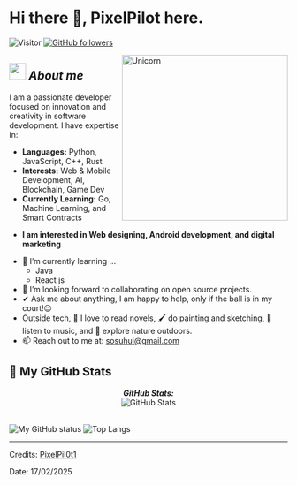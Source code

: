 # Hi there 👋, PixelPilot here. 
![Visitor](https://visitor-badge.laobi.icu/badge?page_id=PixelPilot1.repoName) [![GitHub followers](https://img.shields.io/github/followers/PixelPilot1.svg?style=social&label=Follow)](https://github.com/PixelPilot1?tab=followers)<br/>

<!--
**PixelPilot/PixelPilot** is a ✨ _special_ ✨ repository because its `README.md` (this file) appears on your GitHub profile.
-->

<img align="right" width=300px alt="Unicorn" src="https://c.tenor.com/GN73MKBawZYAAAAi/busy-cute.gif" />

## <img src="https://media.giphy.com/media/ObNTw8Uzwy6KQ/giphy.gif" width="30px">&nbsp;***About me***

I am a passionate developer focused on innovation and creativity in software development. I have expertise in:
- **Languages:** Python, JavaScript, C++, Rust
- **Interests:** Web & Mobile Development, AI, Blockchain, Game Dev
- **Currently Learning:** Go, Machine Learning, and Smart Contracts

* **I am interested in Web designing, Android development, and digital marketing**
- 🌱 I’m currently learning ...
  - Java
  - React js
- 👯 I’m looking forward to collaborating on open source projects.
- ✔ Ask me about anything, I am happy to help, only if the ball is in my court!😉<br>
- Outside tech, 📖 I love to read novels, 🖌️ do painting and sketching, 🎵 listen to music, and 🌴 explore nature outdoors.
- 📫 Reach out to me at: <a href="mailto:sosuhui@gmail.com">sosuhui@gmail.com</a>


<h2>👀 My GitHub Stats</h2>

<div>
  <p align="center">
  <b><em>GitHub Stats:</em></b> <br/>
    <img src="https://github-readme-streak-stats.herokuapp.com/?user=PixelPilot" alt="GitHub Stats" /> <br/><br/>
</div>

![My GitHub status](https://github-readme-stats.vercel.app/api?username=PixelPil0t1&show_icons=true&include_all_commits=true)
![Top Langs](https://github-readme-stats.vercel.app/api/top-langs/?username=PixelPilot1&layout=compact)

---------------------------------------------------------------------------------------------------------------------
Credits: <a href="https://github.com/PixelPil0t1t">PixelPil0t1</a>

Date: 17/02/2025
